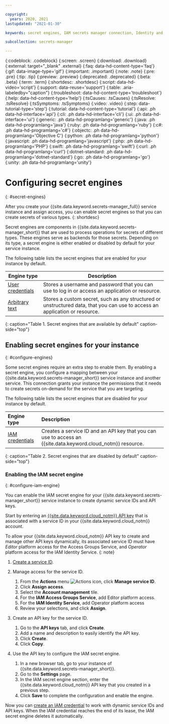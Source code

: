 ```yaml
---

copyright:
  years: 2020, 2021
lastupdated: "2021-01-30"

keywords: secret engines, IAM secrets manager connection, Identity and access management, vault engine, dynamic secrets

subcollection: secrets-manager

---
```


{:codeblock: .codeblock}
{:screen: .screen}
{:download: .download}
{:external: target="_blank" .external}
{:faq: data-hd-content-type='faq'}
{:gif: data-image-type='gif'}
{:important: .important}
{:note: .note}
{:pre: .pre}
{:tip: .tip}
{:preview: .preview}
{:deprecated: .deprecated}
{:beta: .beta}
{:term: .term}
{:shortdesc: .shortdesc}
{:script: data-hd-video='script'}
{:support: data-reuse='support'}
{:table: .aria-labeledby="caption"}
{:troubleshoot: data-hd-content-type='troubleshoot'}
{:help: data-hd-content-type='help'}
{:tsCauses: .tsCauses}
{:tsResolve: .tsResolve}
{:tsSymptoms: .tsSymptoms}
{:video: .video}
{:step: data-tutorial-type='step'}
{:tutorial: data-hd-content-type='tutorial'}
{:api: .ph data-hd-interface='api'}
{:cli: .ph data-hd-interface='cli'}
{:ui: .ph data-hd-interface='ui'}
{:generic: .ph data-hd-programlang='generic'}
{:java: .ph data-hd-programlang='java'}
{:ruby: .ph data-hd-programlang='ruby'}
{:c#: .ph data-hd-programlang='c#'}
{:objectc: .ph data-hd-programlang='Objective C'}
{:python: .ph data-hd-programlang='python'}
{:javascript: .ph data-hd-programlang='javascript'}
{:php: .ph data-hd-programlang='PHP'}
{:swift: .ph data-hd-programlang='swift'}
{:curl: .ph data-hd-programlang='curl'}
{:dotnet-standard: .ph data-hd-programlang='dotnet-standard'}
{:go: .ph data-hd-programlang='go'}
{:unity: .ph data-hd-programlang='unity'}

# Configuring secret engines
{: #secret-engines}

After you create your {{site.data.keyword.secrets-manager_full}} service instance and assign access, you can enable secret engines so that you can create secrets of various types.
{: shortdesc} 

Secret engines are components in {{site.data.keyword.secrets-manager_short}} that are used to process operations for secrets of different types. These engines serve as backends for those secrets. Depending on its type, a secret engine is either enabled or disabled by default for your service instance. 

The following table lists the secret engines that are enabled for your instance by default.

| Engine type  | Description |
| ---- | ---- |
| [User credentials](/docs/secrets-manager?topic=secrets-manager-secret-basics#user-credentials) | Stores a username and password that you can use to log in or access an application or resource. |
| [Arbitrary text](/docs/secrets-manager?topic=secrets-manager-secret-basics#arbitrary-text) | Stores a custom secret, such as any structured or unstructured data, that you can use to access an application or resource. |
{: caption="Table 1. Secret engines that are available by default" caption-side="top"}



## Enabling secret engines for your instance
{: #configure-engines}

Some secret engines require an extra step to enable them. By enabling a secret engine, you configure a mapping between your {{site.data.keyword.secrets-manager_short}} service instance and another service. This connection grants your instance the permissions that it needs to create secrets on-demand for the service that you are targeting.

The following table lists the secret engines that are disabled for your instance by default.

| Engine type | Description |
|:------------|:------------|
| [IAM credentials](/docs/secrets-manager?topic=secrets-manager-secret-basics#iam-credentials) | Creates a service ID and an API key that you can use to access an {{site.data.keyword.cloud_notm}} resource. |
{: caption="Table 2. Secret engines that are disabled by default" caption-side="top"}

### Enabling the IAM secret engine
{: #configure-iam-engine}

You can enable the IAM secret engine for your {{site.data.keyword.secrets-manager_short}} service instance to create dynamic service IDs and API keys.

Start by entering an [{{site.data.keyword.cloud_notm}} API key](/docs/account?topic=account-serviceidapikeys) that is associated with a service ID in your {{site.data.keyword.cloud_notm}} account.

To allow your {{site.data.keyword.cloud_notm}} API key to create and manage other API keys dynamically, its associated service ID must have _Editor_ platform access for the Access Groups Service, and _Operator_ platform access for the IAM Identity Service.
{: note}

1. [Create a service ID](/docs/account?topic=account-serviceidapikeys).
2. Manage access for the service ID.

   1. From the **Actions** menu ![Actions icon](../../icons/actions-icon-vertical.svg), click **Manage service ID**.
   2. Click **Assign access**.
   3. Select the **Account management** tile.
   4. For the **IAM Access Groups Service**, add Editor platform access.
   5. For the **IAM Identity Service**, add Operator platform access
   6. Review your selections, and click **Assign**.
3. Create an API key for the service ID.
   
   1. Go to the **API keys** tab, and click **Create**. 
   2. Add a name and description to easily identify the API key.
   3. Click **Create**. 
   4. Click **Copy**.
4. Use the API key to configure the IAM secret engine.

   1. In a new browser tab, go to your instance of {{site.data.keyword.secrets-manager_short}}.
   2. Go to the **Settings** page.
   3. In the IAM secret engine section, enter the {{site.data.keyword.cloud_notm}} API key that you created in a previous step.
   4. Click **Save** to complete the configuration and enable the engine.

Now you can [create an IAM credential](/docs/secrets-manager?topic=secrets-manager-store-secrets#iam-credentials-ui) to work with dynamic service IDs and API keys. When the IAM credential reaches the end of its lease, the IAM secret engine deletes it automatically.

</staging>

